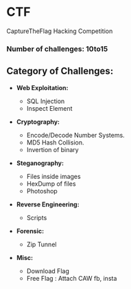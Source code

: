 # CTF
CaptureTheFlag Hacking Competition<br>
### Number of challenges: 10to15<br>
## Category of Challenges:

- **Web Exploitation:**
	- SQL Injection
	- Inspect Element

- **Cryptography:**
	- Encode/Decode Number Systems.
	- MD5 Hash Collision.
	- Invertion of binary
- **Steganography:**
	- Files inside images
	- HexDump of files
	- Photoshop
- **Reverse Engineering:**
	- Scripts
- **Forensic:**
	- Zip Tunnel
- **Misc:**
	- Download Flag
	- Free Flag : Attach CAW fb, insta
	
